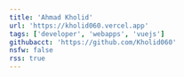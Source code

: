 ```yaml
---
title: 'Ahmad Kholid'
url: 'https://kholid060.vercel.app'
tags: ['developer', 'webapps', 'vuejs']
githubacct: 'https://github.com/Kholid060'
nsfw: false
rss: true
---
```

